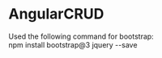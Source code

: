 # AngularCRUD

Used the following command for bootstrap:<br/>
npm install bootstrap@3 jquery --save
